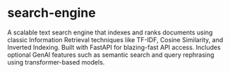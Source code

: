 # search-engine

A scalable text search engine that indexes and ranks documents using classic Information Retrieval techniques like TF-IDF, Cosine Similarity, and Inverted Indexing. Built with FastAPI for blazing-fast API access. Includes optional GenAI features such as semantic search and query rephrasing using transformer-based models.
